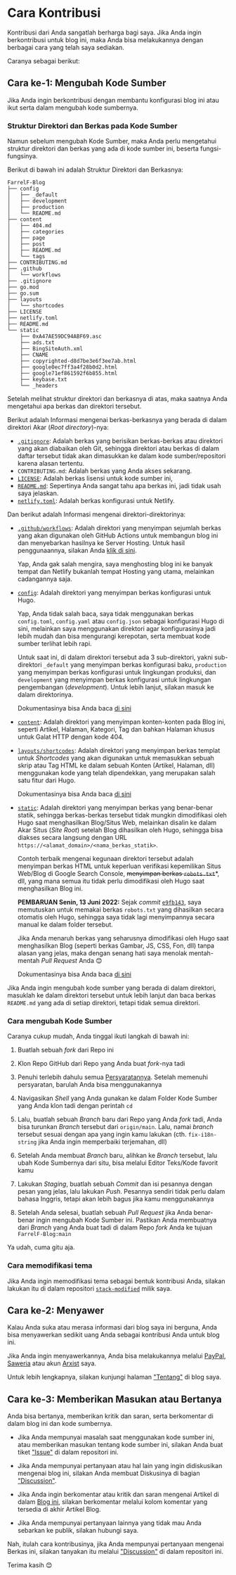 # Cara Kontribusi
Kontribusi dari Anda sangatlah berharga bagi saya. Jika Anda ingin berkontribusi untuk blog ini, maka Anda bisa melakukannya dengan berbagai cara yang telah saya sediakan.

Caranya sebagai berikut:

## Cara ke-1: Mengubah Kode Sumber
Jika Anda ingin berkontribusi dengan membantu konfigurasi blog ini atau ikut serta dalam mengubah kode sumbernya.

### Struktur Direktori dan Berkas pada Kode Sumber
Namun sebelum mengubah Kode Sumber, maka Anda perlu mengetahui struktur direktori dan berkas yang ada di kode sumber ini, beserta fungsi-fungsinya.

Berikut di bawah ini adalah Struktur Direktori dan Berkasnya:

```plain
FarrelF-Blog
├── config
│   ├── _default
│   ├── development
│   ├── production
│   └── README.md
├── content
│   ├── 404.md
│   ├── categories
│   ├── page
│   ├── post
│   ├── README.md
│   └── tags
├── CONTRIBUTING.md
├── .github
│   └── workflows
├── .gitignore
├── go.mod
├── go.sum
├── layouts
│   └── shortcodes
├── LICENSE
├── netlify.toml
├── README.md
└── static
    ├── 0xA47AE59DC94ABF69.asc
    ├── ads.txt
    ├── BingSiteAuth.xml
    ├── CNAME
    ├── copyrighted-d8d7be3e6f3ee7ab.html
    ├── google0ec7ff3a4f28b0d2.html
    ├── google71ef861592f6b855.html
    ├── keybase.txt
    └── _headers
```

Setelah melihat struktur direktori dan berkasnya di atas, maka saatnya Anda mengetahui apa berkas dan direktori tersebut.

Berikut adalah Informasi mengenai berkas-berkasnya yang berada di dalam direktori Akar (_Root directory_)-nya:
- [`.gitignore`](.gitignore): Adalah berkas yang berisikan berkas-berkas atau direktori yang akan diabaikan oleh Git, sehingga direktori atau berkas di dalam daftar tersebut tidak akan dimasukkan ke dalam kode sumber/repositori karena alasan tertentu.
- `CONTRIBUTING.md`: Adalah berkas yang Anda akses sekarang.
- [`LICENSE`](LICENSE): Adalah berkas lisensi untuk kode sumber ini,
- [`README.md`](README.md): Sepertinya Anda sangat tahu apa berkas ini, jadi tidak usah saya jelaskan.
- [`netlify.toml`](netlify.toml): Adalah berkas konfigurasi untuk Netlify.

Dan berikut adalah Informasi mengenai direktori-direktorinya:
- [`.github/workflows`](.github/workflows): Adalah direktori yang menyimpan sejumlah berkas yang akan digunakan oleh GitHub Actions untuk membangun blog ini dan menyebarkan hasilnya ke Server Hosting. Untuk hasil penggunaannya, silakan Anda [klik di sini](https://github.com/FarrelF/Blog/actions).

    Yap, Anda gak salah mengira, saya menghosting blog ini ke banyak tempat dan Netlify bukanlah tempat Hosting yang utama, melainkan cadangannya saja.

- [`config`](config): Adalah direktori yang menyimpan berkas konfigurasi untuk Hugo.

    Yap, Anda tidak salah baca, saya tidak menggunakan berkas `config.toml`, `config.yaml` atau `config.json` sebagai konfigurasi Hugo di sini, melainkan saya menggunakan direktori agar konfigurasinya jadi lebih mudah dan bisa mengurangi kerepotan, serta membuat kode sumber terlihat lebih rapi.

    Untuk saat ini, di dalam direktori tersebut ada 3 sub-direktori, yakni sub-direktori `_default` yang menyimpan berkas konfigurasi baku, `production` yang menyimpan berkas konfigurasi untuk lingkungan produksi, dan `development` yang menyimpan berkas konfigurasi untuk lingkungan pengembangan (_development_). Untuk lebih lanjut, silakan masuk ke dalam direktorinya.

    Dokumentasinya bisa Anda baca [di sini](https://gohugo.io/getting-started/configuration/#configuration-directory)

- [`content`](content): Adalah direktori yang menyimpan konten-konten pada Blog ini, seperti Artikel, Halaman, Kategori, Tag dan bahkan Halaman khusus untuk Galat HTTP dengan kode 404.
- [`layouts/shortcodes`](layouts/shortcodes): Adalah direktori yang menyimpan berkas templat untuk _Shortcodes_ yang akan digunakan untuk memasukkan sebuah skrip atau Tag HTML ke dalam sebuah Konten (Artikel, Halaman, dll) menggunakan kode yang telah dipendekkan, yang merupakan salah satu fitur dari Hugo.

    Dokumentasinya bisa Anda baca [di sini](https://gohugo.io/templates/shortcode-templates/)

- [`static`](static): Adalah direktori yang menyimpan berkas yang benar-benar statik, sehingga berkas-berkas tersebut tidak mungkin dimodifikasi oleh Hugo saat menghasilkan Blog/Situs Web, melainkan disalin ke dalam Akar Situs (_Site Root_) setelah Blog dihasilkan oleh Hugo, sehingga bisa diakses secara langsung dengan URL `https://<alamat_domain>/<nama_berkas_statik>`.

    Contoh terbaik mengenai kegunaan direktori tersebut adalah menyimpan berkas HTML untuk keperluan verifikasi kepemilikan Situs Web/Blog di Google Search Console, ~~menyimpan berkas `robots.txt`~~*, dll, yang mana semua itu tidak perlu dimodifikasi oleh Hugo saat menghasilkan Blog ini.

    **PEMBARUAN Senin, 13 Juni 2022:** Sejak _commit_ [`e9fb143`](https://github.com/FarrelF/Blog/commit/e9fb1439cb3f1cd88d61d014a8d035faf7929f5c), saya memutuskan untuk memakai berkas `robots.txt` yang dihasilkan secara otomatis oleh Hugo, sehingga saya tidak lagi menyimpannya secara manual ke dalam folder tersebut.

    Jika Anda menaruh berkas yang seharusnya dimodifikasi oleh Hugo saat menghasilkan Blog (seperti berkas Gambar, JS, CSS, Fon, dll) tanpa alasan yang jelas, maka dengan senang hati saya menolak mentah-mentah _Pull Request_ Anda 😊

    Dokumentasinya bisa Anda baca [di sini](https://gohugo.io/content-management/static-files/)

Jika Anda ingin mengubah kode sumber yang berada di dalam direktori, masuklah ke dalam direktori tersebut untuk lebih lanjut dan baca berkas `README.md` yang ada di setiap direktori, tetapi tidak semua direktori.

### Cara mengubah Kode Sumber
Caranya cukup mudah, Anda tinggal ikuti langkah di bawah ini:

1. Buatlah sebuah _fork_ dari Repo ini

2. Klon Repo GitHub dari Repo yang Anda buat _fork_-nya tadi

3. Penuhi terlebih dahulu semua [Persyaratannya](https://github.com/FarrelF/Blog#persyaratan). Setelah memenuhi persyaratan, barulah Anda bisa menggunakannya

4. Navigasikan _Shell_ yang Anda gunakan ke dalam Folder Kode Sumber yang Anda klon tadi dengan perintah `cd`

5. Lalu, buatlah sebuah _Branch_ baru dari Repo yang Anda _fork_ tadi, Anda bisa turunkan _Branch_ tersebut dari `origin/main`. Lalu, namai _branch_ tersebut sesuai dengan apa yang ingin kamu lakukan (cth. `fix-i18n-string` jika Anda ingin memperbaiki terjemahan, dll)

6. Setelah Anda membuat _Branch_ baru, alihkan ke _Branch_ tersebut, lalu ubah Kode Sumbernya dari situ, bisa melalui Editor Teks/Kode favorit kamu

7. Lakukan _Staging_, buatlah sebuah _Commit_ dan isi pesannya dengan pesan yang jelas, lalu lakukan _Push_. Pesannya sendiri tidak perlu dalam bahasa Inggris, tetapi akan lebih bagus jika kamu menggunakannya

8. Setelah Anda selesai, buatlah sebuah _Pull Request_ jika Anda benar-benar ingin mengubah Kode Sumber ini. Pastikan Anda membuatnya dari _Branch_ yang Anda buat tadi di dalam Repo _fork_ Anda ke tujuan `FarrelF-Blog:main`

Ya udah, cuma gitu aja.

### Cara memodifikasi tema
Jika Anda ingin memodifikasi tema sebagai bentuk kontribusi Anda, silakan lakukan itu di dalam repositori [`stack-modified`](https://github.com/FarrelF/stack-modified) milik saya.

## Cara ke-2: Menyawer
Kalau Anda suka atau merasa informasi dari blog saya ini berguna, Anda bisa menyawerkan sedikit uang Anda sebagai kontribusi Anda untuk blog ini.

Jika Anda ingin menyawerkannya, Anda bisa melakukannya melalui [PayPal](https://paypal.me/FarrelF), [Saweria](https://saweria.co/FarrelFranqois) atau akun [Arxist](https://arxist.id/tip/farrelf) saya.

Untuk lebih lengkapnya, silakan kunjungi halaman ["Tentang"](https://farrel.franqois.id/tentang/) di blog saya.

## Cara ke-3: Memberikan Masukan atau Bertanya
Anda bisa bertanya, memberikan kritik dan saran, serta berkomentar di dalam blog ini dan kode sumbernya.

- Jika Anda mempunyai masalah saat menggunakan kode sumber ini, atau memberikan masukan tentang kode sumber ini, silakan Anda buat tiket ["Issue"](https://github.com/FarrelF/Blog/issues) di dalam repositori ini.

- Jika Anda mempunyai pertanyaan atau hal lain yang ingin didiskusikan mengenai blog ini, silakan Anda membuat Diskusinya di bagian ["Discussion"](https://github.com/FarrelF/Blog/discussions).

- Jika Anda ingin berkomentar atau kritik dan saran mengenai Artikel di dalam [Blog ini](https://farrel.franqois.id), silakan berkomentar melalui kolom komentar yang tersedia di akhir Artikel Blog.

- Jika Anda mempunyai pertanyaan lainnya yang tidak mau Anda sebarkan ke publik, silakan hubungi saya.

Nah, itulah cara kontribusinya, jika Anda mempunyai pertanyaan mengenai Berkas ini, silakan tanyakan itu melalui ["Discussion"](https://github.com/FarrelF/Blog/discussions) di dalam repositori ini.

Terima kasih 😊